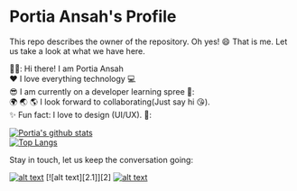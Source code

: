 # Portia Ansah's Profile
This repo describes the owner of the repository. Oh yes! :smile: That is me. Let us take a look at what we have here.

💁‍♀️: Hi there! I am Portia Ansah</br>
:heart: I love everything technology :computer:</br>
:sunglasses: I am currently on a developer learning spree 🙂:</br>
:earth_africa: :earth_asia: :earth_americas: I look forward to collaborating(Just say hi 😘). </br>
:sparkles: Fun fact: I love to design (UI/UX). 🎨:</br>


[![Portia's github stats](https://github-readme-stats.vercel.app/api?username=PAnsah98&show_icons=true&theme=radical&count_private=true)</br>
![Top Langs](https://github-readme-stats.vercel.app/api/top-langs/?username=PAnsah98&show_icons=true&theme=radical&count_private=true)](https://github.com/anuraghazra/github-readme-stats)</br>

Stay in touch, let us keep the conversation going: 
<!-- Please don't remove this: Grab your social icons from https://github.com/carlsednaoui/gitsocial -->

<!-- display the social media buttons in your README -->

[![alt text][1.1]][1]
[![alt text][2.1]][2]
[![alt text][6.1]][6]

<!-- links to social media icons -->
<!-- no need to change these -->

<!-- icons with padding -->

[1.1]: http://i.imgur.com/tXSoThF.png (twitter icon with padding)
[6.1]: http://i.imgur.com/0o48UoR.png (github icon with padding)

<!-- links to your social media accounts -->
<!-- update these accordingly -->

[1]: http://www.twitter.com/ewuraesiii
[6]: http://www.github.com/PAnsah98

<!-- Please don't remove this: Grab your social icons from https://github.com/carlsednaoui/gitsocial -->
